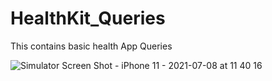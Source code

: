 # HealthKit_Queries

This contains basic health App Queries

![Simulator Screen Shot - iPhone 11 - 2021-07-08 at 11 40 16](https://user-images.githubusercontent.com/26831784/124871209-62040b80-dfe1-11eb-8571-3f6c3138e1e7.png)

